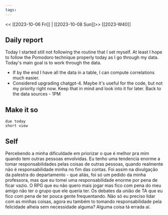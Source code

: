 ```yaml
---
tags:
---
```

<< [[2023-10-06 Fri]] | [[2023-10-08 Sun]]>>
[[2023-W40]]
## Daily report
Today I started still not following the routine that I set myself. At least I hope to follow the Pomodoro technique properly today as I go through my data.
Today's main goal is to work through the data.
- If by the end I have all the data in a table, I can compute correlations much easier.
- Considered upgrading chatgpt-4. Maybe it's useful for the code, but not my priority right now. Keep that in mind and look into it for later.
Back to the data sources - 1PM

## Make it so
```tasks
due today
short view
```

## Self

Percebendo a minha dificuldade em priorizar o que é melhor pra mim quando tem outras pessoas envolvidas. Eu tenho uma tendencia enorme a tomar responsabilidades pelas coisas de outras pessoas, quando realmente não é responsabilidade minha no fim das contas. Foi assim na divulgação da palestra do departamento - que aliás, foi só um pedido da minha professora, mas que eu tomei uma responsabilidade enorme por pena de ficar vazio. O RPG que eu não quero mais jogar mas fico com pena do meu amigo não ter o grupo que ele queria ter. Os debates da união de TA que eu fico com pena de ter pouca gente frequentando. Não só eu preciso lidar com as minhas coisas, agora eu também to tomando responsabilidade pela felicidade alheia sem necessidade alguma? Alguma coisa tá errada aí. 